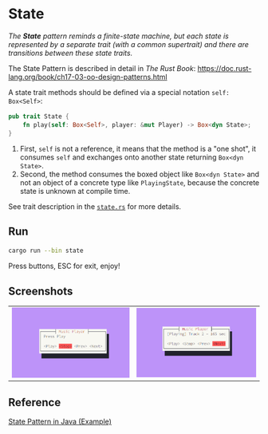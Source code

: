 # State

_The **State** pattern reminds a finite-state machine, but each state
is represented by a separate trait (with a common supertrait) and there are
transitions between these state traits._

The State Pattern is described in detail in _The Rust Book_:
https://doc.rust-lang.org/book/ch17-03-oo-design-patterns.html

A state trait methods should be defined via a special notation `self: Box<Self>`:

```rust
pub trait State {
    fn play(self: Box<Self>, player: &mut Player) -> Box<dyn State>;
}
```

1. First, `self` is not a reference, it means that the method is a "one shot",
   it consumes `self` and exchanges onto another state returning `Box<dyn State>`.
2. Second, the method consumes the boxed object like `Box<dyn State>` and
   not an object of a concrete type like `PlayingState`, because the concrete
   state is unknown at compile time.

See trait description in the [`state.rs`](state.rs) for more details.

## Run

```bash
cargo run --bin state
```

Press buttons, ESC for exit, enjoy!

## Screenshots

|                                |                                |
| ------------------------------ | ------------------------------ |
| ![Stopped](images/stopped.png) | ![Playing](images/playing.png) |

## Reference

[State Pattern in Java (Example)](https://refactoring.guru/design-patterns/state/java/example)
